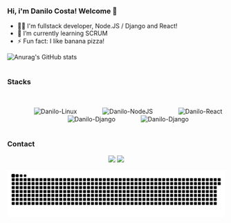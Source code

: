 ### Hi, i'm Danilo Costa! Welcome 👋

- 👨‍🎓 I'm fullstack developer, Node.JS / Django and React!
- 🌱 I’m currently learning SCRUM
- ⚡ Fun fact: I like banana pizza!

![Anurag's GitHub stats](https://github-readme-stats.vercel.app/api?username=daniloalvescosta&show_icons=true&hide=contribs,prs&theme=radical)

  
  #
  
### Stacks
<div style="display: inline_block"><br>
  <p align = "center">
    &nbsp;&nbsp;&nbsp;&nbsp;&nbsp;&nbsp;&nbsp;&nbsp;&nbsp;&nbsp;&nbsp;&nbsp;&nbsp;
    <img align="center" alt="Danilo-Linux" height="100" width="120" src="https://cdn.jsdelivr.net/gh/devicons/devicon/icons/linux/linux-original.svg">
    &nbsp;&nbsp;&nbsp;&nbsp;&nbsp;&nbsp;&nbsp;&nbsp;&nbsp;&nbsp;&nbsp;&nbsp;&nbsp;
    <img align="center" alt="Danilo-NodeJS" height="100" width="120" src="https://cdn.jsdelivr.net/gh/devicons/devicon/icons/nodejs/nodejs-original.svg" />
    &nbsp;&nbsp;&nbsp;&nbsp;&nbsp;&nbsp;&nbsp;&nbsp;&nbsp;&nbsp;&nbsp;&nbsp;&nbsp;
    <img align="center" alt="Danilo-React" height="100" width="120" src="https://cdn.jsdelivr.net/gh/devicons/devicon/icons/react/react-original.svg" />
    &nbsp;&nbsp;&nbsp;&nbsp;&nbsp;&nbsp;&nbsp;&nbsp;&nbsp;&nbsp;&nbsp;&nbsp;&nbsp;
    <img align="center" alt="Danilo-Django" height="100" width="120" src="https://cdn.jsdelivr.net/gh/devicons/devicon/icons/django/django-original.svg" />
    &nbsp;&nbsp;&nbsp;&nbsp;&nbsp;&nbsp;&nbsp;&nbsp;&nbsp;&nbsp;&nbsp;&nbsp;&nbsp;
    <img align="center" alt="Danilo-Django" height="100" width="120" src="https://cdn.jsdelivr.net/gh/devicons/devicon/icons/python/python-original.svg" />


  </p>
</div> 
  
  #

### Contact
<div> 
  <p align = "center">
    <a href="https://www.linkedin.com/in/danilocosta93/ target="_blank"><img src="https://img.shields.io/badge/-LinkedIn-%230077B5?style=for-the-badge&logo=linkedin&logoColor=white" target="_blank"></a> 
    <a href = "mailto:danilo.costa25932593@gmail.com"><img src="https://img.shields.io/badge/-Gmail-%23333?style=for-the-badge&logo=gmail&logoColor=white" target="_blank"></a>
  
  ![Snake animation](https://github.com/BlyBR/BlyBR/blob/output/github-contribution-grid-snake.svg)
    
  </p>
</div>
